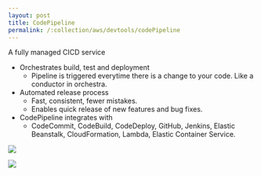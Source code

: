 ```yaml
---
layout: post
title: CodePipeline
permalink: /:collection/aws/devtools/codePipeline
---
```


A fully managed CICD service 
- Orchestrates build, test and deployment
  - Pipeline is triggered everytime there is a change to your code. Like a conductor in orchestra.
- Automated release process
  - Fast, consistent, fewer mistakes.
  - Enables quick release of new features and bug fixes.
- CodePipeline integrates with
  - CodeCommit, CodeBuild, CodeDeploy, GitHub, Jenkins, Elastic Beanstalk, CloudFormation, Lambda, Elastic Container Service.

![]({{site.cdn}}/aws/dev-theory/codePipeline-workflow.png)

![]({{site.cdn}}/aws/dev-theory/codePipeline-architecture.png)
